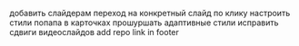 добавить слайдерам переход на конкретный слайд по клику
настроить стили попапа в карточках
прошуршать адаптивные стили
исправить сдвиги видеослайдов
add repo link in footer
